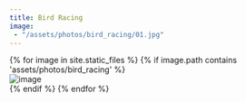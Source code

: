 ```yaml
---
title: Bird Racing
image:
 - "/assets/photos/bird_racing/01.jpg"
---
```


<div class="card-columns">
    {% for image in site.static_files %}
    {% if image.path contains 'assets/photos/bird_racing' %}
    <div class="card" data-toggle="modal" data-target="#exampleModal" data-img="{{ site.baseurl }}{{ image.path }}">
        <img class="card-img-top" src="{{ site.baseurl }}{{ image.path }}" alt="image" />
    </div>
    {% endif %}
    {% endfor %}
</div>

<div class="modal fade" id="exampleModal">
  <div class="modal-dialog modal-lg modal-dialog-centered">
    <div class="modal-content">
      <div class="modal-body">
        <img class="modal-img w-100" />
      </div>
    </div>
  </div>
</div>

<script type="text/javascript">
  $(document).ready(function() {
    $('#exampleModal').on('show.bs.modal', function (event) {
      var button = $(event.relatedTarget)
      var img = button.data('img')
      var modal = $(this)
      modal.find('.modal-img').attr('src', img)
    })
  })
</script>
